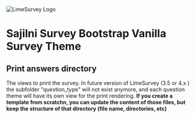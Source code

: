 ![LimeSurvey Logo](https://www.limesurvey.org/images/logos/logo_main.png)
# Sajilni Survey Bootstrap Vanilla Survey Theme

## Print answers directory

The views to print the survey.
In future version of LimeSurvey (3.5 or 4.x ) the subfolder "question_type" will not exist anymore, and each question theme will have its own view for the print rendering.
**If you create a template from scratchn, you can update the content of those files, but keep the structure of that directory (file name, directories, etc)**
